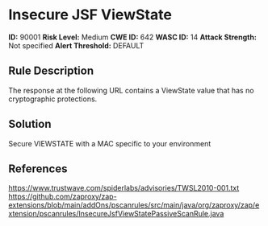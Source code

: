 
# Insecure JSF ViewState

**ID:** 90001
**Risk Level:** Medium
**CWE ID:** 642
**WASC ID:** 14
**Attack Strength:** Not specified
**Alert Threshold:** DEFAULT

## Rule Description
The response at the following URL contains a ViewState value that has no cryptographic protections.

## Solution
Secure VIEWSTATE with a MAC specific to your environment

## References
https://www.trustwave.com/spiderlabs/advisories/TWSL2010-001.txt
https://github.com/zaproxy/zap-extensions/blob/main/addOns/pscanrules/src/main/java/org/zaproxy/zap/extension/pscanrules/InsecureJsfViewStatePassiveScanRule.java
